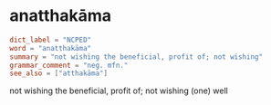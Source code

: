 # anatthakāma

``` toml
dict_label = "NCPED"
word = "anatthakāma"
summary = "not wishing the beneficial, profit of; not wishing"
grammar_comment = "neg. mfn."
see_also = ["atthakāma"]
```

not wishing the beneficial, profit of; not wishing (one) well

